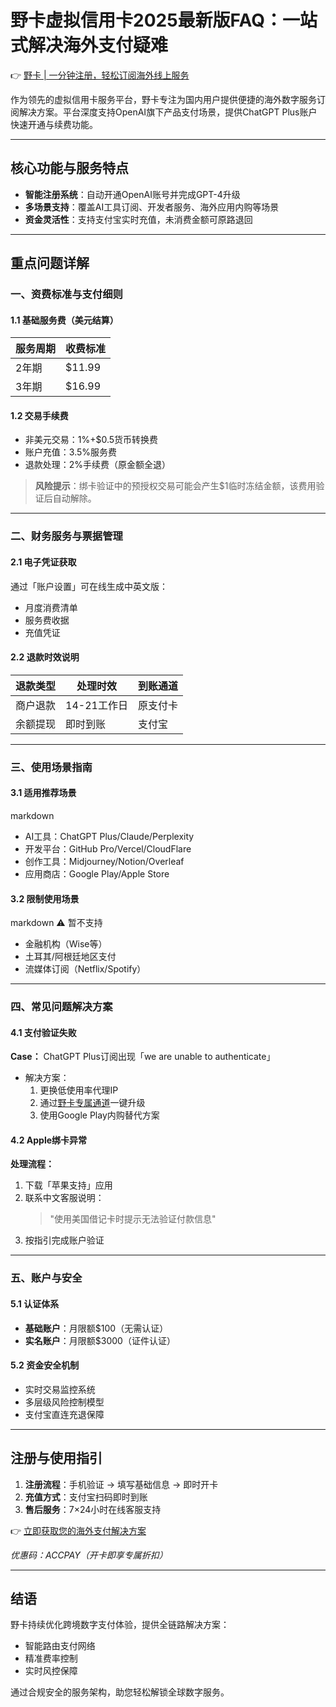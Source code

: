 # 野卡虚拟信用卡2025最新版FAQ：一站式解决海外支付疑难

👉 [野卡 | 一分钟注册，轻松订阅海外线上服务](https://bbtdd.com/yeka)

作为领先的虚拟信用卡服务平台，野卡专注为国内用户提供便捷的海外数字服务订阅解决方案。平台深度支持OpenAI旗下产品支付场景，提供ChatGPT Plus账户快速开通与续费功能。

---

## 核心功能与服务特点

- **智能注册系统**：自动开通OpenAI账号并完成GPT-4升级
- **多场景支持**：覆盖AI工具订阅、开发者服务、海外应用内购等场景
- **资金灵活性**：支持支付宝实时充值，未消费金额可原路退回

---

## 重点问题详解

### 一、资费标准与支付细则

#### 1.1 基础服务费（美元结算）
| 服务周期 | 收费标准 |
|---------|---------|
| 2年期   | $11.99  |
| 3年期   | $16.99  |

#### 1.2 交易手续费
- 非美元交易：1%+$0.5货币转换费
- 账户充值：3.5%服务费
- 退款处理：2%手续费（原金额全退）

> **风险提示**：绑卡验证中的预授权交易可能会产生$1临时冻结金额，该费用验证后自动解除。

---

### 二、财务服务与票据管理

#### 2.1 电子凭证获取
通过「账户设置」可在线生成中英文版：
- 月度消费清单
- 服务费收据
- 充值凭证

#### 2.2 退款时效说明
| 退款类型 | 处理时效 | 到账通道 |
|---------|---------|---------|
| 商户退款 | 14-21工作日 | 原支付卡 |
| 余额提现 | 即时到账 | 支付宝 |

---

### 三、使用场景指南

#### 3.1 适用推荐场景
markdown
- AI工具：ChatGPT Plus/Claude/Perplexity
- 开发平台：GitHub Pro/Vercel/CloudFlare
- 创作工具：Midjourney/Notion/Overleaf
- 应用商店：Google Play/Apple Store


#### 3.2 限制使用场景
markdown
⚠️ 暂不支持
- 金融机构（Wise等）
- 土耳其/阿根廷地区支付
- 流媒体订阅（Netflix/Spotify）


---

### 四、常见问题解决方案

#### 4.1 支付验证失败
**Case：** ChatGPT Plus订阅出现「we are unable to authenticate」
- 解决方案：
  1. 更换低使用率代理IP
  2. 通过[野卡专属通道](https://bbtdd.com/yeka)一键升级
  3. 使用Google Play内购替代方案

#### 4.2 Apple绑卡异常
**处理流程：**
1. 下载「苹果支持」应用
2. 联系中文客服说明：
   > "使用美国借记卡时提示无法验证付款信息"
3. 按指引完成账户验证

---

### 五、账户与安全

#### 5.1 认证体系
- **基础账户**：月限额$100（无需认证）
- **实名账户**：月限额$3000（证件认证）

#### 5.2 资金安全机制
- 实时交易监控系统
- 多层级风险控制模型
- 支付宝直连充退保障

---

## 注册与使用指引
1. **注册流程**：手机验证 → 填写基础信息 → 即时开卡
2. **充值方式**：支付宝扫码即时到账
3. **售后服务**：7×24小时在线客服支持

👉 [立即获取您的海外支付解决方案](https://bbtdd.com/yeka)

*优惠码：ACCPAY（开卡即享专属折扣）*

---

## 结语
野卡持续优化跨境数字支付体验，提供全链路解决方案：
- 智能路由支付网络
- 精准费率控制
- 实时风控保障

通过合规安全的服务架构，助您轻松解锁全球数字服务。